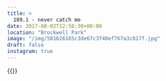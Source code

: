 ```yaml
---
title: >
  189.1 - never catch me
date: 2017-08-02T12:58:30+00:00
location: "Brockwell Park"
image: "/img/501626165c3de67c3f40ef767a3c817f.jpg"
draft: false
instagram: true
---
```


{{<photo src="/img/501626165c3de67c3f40ef767a3c817f.jpg">}}
